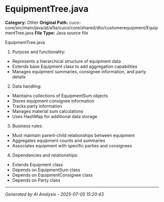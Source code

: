 # EquipmentTree.java

**Category:** Other
**Original Path:** cuco-core/src/main/java/at/a1ta/cuco/core/shared/dto/customerequipment/EquipmentTree.java
**File Type:** Java source file

EquipmentTree.java
1. Purpose and functionality:
- Represents a hierarchical structure of equipment data
- Extends base Equipment class to add aggregation capabilities
- Manages equipment summaries, consignee information, and party details

2. Data handling:
- Maintains collections of EquipmentSum objects
- Stores equipment consignee information
- Tracks party information
- Manages material sum calculations
- Uses HashMap for additional data storage

3. Business rules:
- Must maintain parent-child relationships between equipment
- Aggregates equipment counts and summaries
- Associates equipment with specific parties and consignees

4. Dependencies and relationships:
- Extends Equipment class
- Depends on EquipmentSum class
- Depends on EquipmentConsignee class
- Depends on Party class

---
*Generated by AI Analysis - 2025-07-05 15:20:43*
